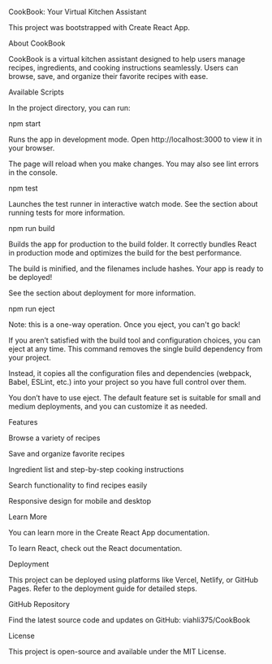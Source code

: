 CookBook: Your Virtual Kitchen Assistant

This project was bootstrapped with Create React App.

About CookBook

CookBook is a virtual kitchen assistant designed to help users manage recipes, ingredients, and cooking instructions seamlessly. Users can browse, save, and organize their favorite recipes with ease.

Available Scripts

In the project directory, you can run:

npm start

Runs the app in development mode.
Open http://localhost:3000 to view it in your browser.

The page will reload when you make changes.
You may also see lint errors in the console.

npm test

Launches the test runner in interactive watch mode.
See the section about running tests for more information.

npm run build

Builds the app for production to the build folder.
It correctly bundles React in production mode and optimizes the build for the best performance.

The build is minified, and the filenames include hashes.
Your app is ready to be deployed!

See the section about deployment for more information.

npm run eject

Note: this is a one-way operation. Once you eject, you can't go back!

If you aren’t satisfied with the build tool and configuration choices, you can eject at any time. This command removes the single build dependency from your project.

Instead, it copies all the configuration files and dependencies (webpack, Babel, ESLint, etc.) into your project so you have full control over them.

You don’t have to use eject. The default feature set is suitable for small and medium deployments, and you can customize it as needed.

Features

Browse a variety of recipes

Save and organize favorite recipes

Ingredient list and step-by-step cooking instructions

Search functionality to find recipes easily

Responsive design for mobile and desktop

Learn More

You can learn more in the Create React App documentation.

To learn React, check out the React documentation.

Deployment

This project can be deployed using platforms like Vercel, Netlify, or GitHub Pages.
Refer to the deployment guide for detailed steps.

GitHub Repository

Find the latest source code and updates on GitHub:
viahli375/CookBook

License

This project is open-source and available under the MIT License.

